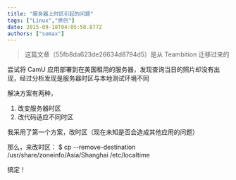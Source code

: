 ```yaml
---
title: "服务器上时区引起的问题"
tags: ["Linux","原创"]
date: 2015-09-18T04:05:58.877Z
authors: ["somax"]
---
```


> 这篇文章（55fb8da623de26634d8794d5）是从 Teambition 迁移过来的

尝试将 CamU 应用部署到在美国租用的服务器，发现查询当日的照片却没有出现，经过分析发现是服务器时区与本地测试环境不同

解决方案有两种，
1. 改变服务器时区
2. 改代码适应不同时区

我采用了第一个方案，改时区（现在未知是否会造成其他应用的问题）

那么，来改时区：
       $ cp --remove-destination /usr/share/zoneinfo/Asia/Shanghai /etc/localtime

搞定！

